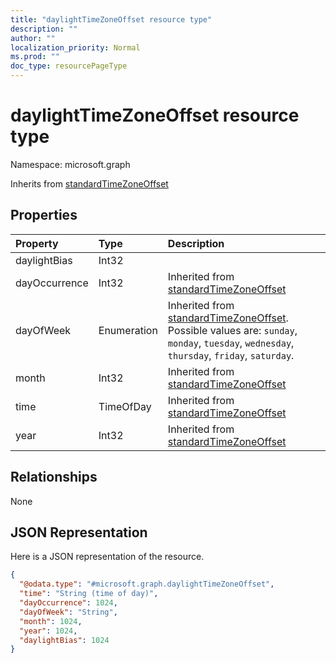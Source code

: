 ```yaml
---
title: "daylightTimeZoneOffset resource type"
description: ""
author: ""
localization_priority: Normal
ms.prod: ""
doc_type: resourcePageType
---
```


# daylightTimeZoneOffset resource type


Namespace: microsoft.graph




Inherits from [standardTimeZoneOffset](../resources/standardtimezoneoffset.md)

## Properties
|Property|Type|Description|
|:---|:---|:---|
|daylightBias|Int32||
|dayOccurrence|Int32| Inherited from [standardTimeZoneOffset](../resources/standardtimezoneoffset.md)|
|dayOfWeek|Enumeration| Inherited from [standardTimeZoneOffset](../resources/standardtimezoneoffset.md). Possible values are: `sunday`, `monday`, `tuesday`, `wednesday`, `thursday`, `friday`, `saturday`.|
|month|Int32| Inherited from [standardTimeZoneOffset](../resources/standardtimezoneoffset.md)|
|time|TimeOfDay| Inherited from [standardTimeZoneOffset](../resources/standardtimezoneoffset.md)|
|year|Int32| Inherited from [standardTimeZoneOffset](../resources/standardtimezoneoffset.md)|

## Relationships
None

## JSON Representation
Here is a JSON representation of the resource.
<!-- {
  "blockType": "resource",
  "@odata.type": "microsoft.graph.daylightTimeZoneOffset"
}
-->
``` json
{
  "@odata.type": "#microsoft.graph.daylightTimeZoneOffset",
  "time": "String (time of day)",
  "dayOccurrence": 1024,
  "dayOfWeek": "String",
  "month": 1024,
  "year": 1024,
  "daylightBias": 1024
}
```


